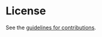 # License

See the
[guidelines for contributions](https://github.com/kofemann/rpc-sec-oidc/blob/main/CONTRIBUTING.md).
